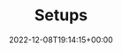 ---
weight: 605
title: "Setups"
description: "Configurazioni Standard"
icon: settings
date: 2022-12-08T19:14:15+00:00
lastmod: 2022-12-08T19:14:15+00:00
draft: false
images: []
---